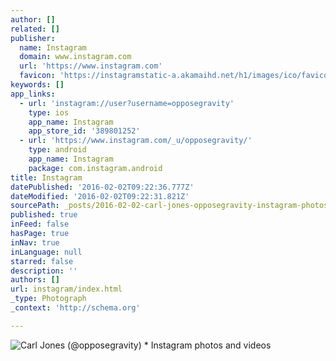 ```yaml
---
author: []
related: []
publisher:
  name: Instagram
  domain: www.instagram.com
  url: 'https://www.instagram.com'
  favicon: 'https://instagramstatic-a.akamaihd.net/h1/images/ico/favicon.ico/7cdab0872b15.ico'
keywords: []
app_links:
  - url: 'instagram://user?username=opposegravity'
    type: ios
    app_name: Instagram
    app_store_id: '389801252'
  - url: 'https://www.instagram.com/_u/opposegravity/'
    type: android
    app_name: Instagram
    package: com.instagram.android
title: Instagram
datePublished: '2016-02-02T09:22:36.777Z'
dateModified: '2016-02-02T09:22:31.821Z'
sourcePath: _posts/2016-02-02-carl-jones-opposegravity-instagram-photos-and-videos.md
published: true
inFeed: false
hasPage: true
inNav: true
inLanguage: null
starred: false
description: ''
authors: []
url: instagram/index.html
_type: Photograph
_context: 'http://schema.org'

---
```

![Carl Jones &lpar;&commat;opposegravity&rpar; &midast; Instagram photos and videos](https://scontent.cdninstagram.com/t51.2885-19/10593470_1444724272473602_1062875580_a.jpg)